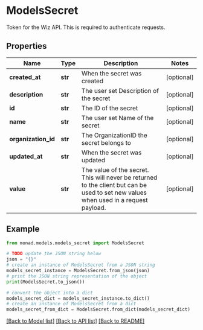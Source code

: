 # ModelsSecret

Token for the Wiz API. This is required to authenticate requests.

## Properties

Name | Type | Description | Notes
------------ | ------------- | ------------- | -------------
**created_at** | **str** | When the secret was created | [optional] 
**description** | **str** | The user set Description of the secret | [optional] 
**id** | **str** | The ID of the secret | [optional] 
**name** | **str** | The user set Name of the secret | [optional] 
**organization_id** | **str** | The OrganizationID the secret belongs to | [optional] 
**updated_at** | **str** | When the secret was updated | [optional] 
**value** | **str** | The value of the secret. This will never be returned to the client but can be used to set new values when used in a request payload. | [optional] 

## Example

```python
from monad.models.models_secret import ModelsSecret

# TODO update the JSON string below
json = "{}"
# create an instance of ModelsSecret from a JSON string
models_secret_instance = ModelsSecret.from_json(json)
# print the JSON string representation of the object
print(ModelsSecret.to_json())

# convert the object into a dict
models_secret_dict = models_secret_instance.to_dict()
# create an instance of ModelsSecret from a dict
models_secret_from_dict = ModelsSecret.from_dict(models_secret_dict)
```
[[Back to Model list]](../README.md#documentation-for-models) [[Back to API list]](../README.md#documentation-for-api-endpoints) [[Back to README]](../README.md)


